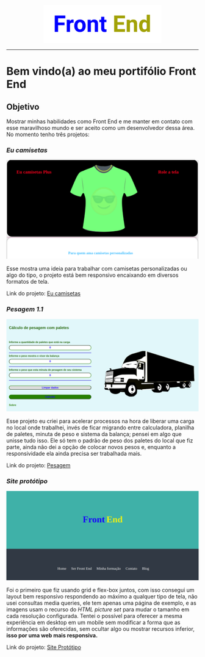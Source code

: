 <p align="center">
  <img src="https://github.com/KelvinLopes/portifolio/blob/master/imgs/frontendtext.png">
</p>

***
# Bem vindo(a) ao meu portifólio Front End

## Objetivo

Mostrar minhas habilidades como Front End e me manter em contato com esse maravilhoso mundo e ser aceito como um desenvolvedor dessa área. No  momento tenho três projetos: 

### **_Eu camisetas_**

![Tela do projeto eu camisetas](https://github.com/KelvinLopes/portifolio/blob/master/imgs/Projeto-eu-camisetas.png)

 Esse mostra uma ideia para trabalhar com camisetas personalizadas ou algo do tipo, o projeto está bem responsivo encaixando em  diversos formatos de tela.
 
Link do projeto: <a href = "https://eu-camisetas.kelvinlopes.repl.co/" target="_blank">Eu camisetas</a>


### **_Pesagem 1.1_**

![Tela do projeto Pesagem](https://github.com/KelvinLopes/portifolio/blob/master/imgs/Projeto-pesagem.png)

Esse projeto eu criei para acelerar processos na hora de liberar uma carga no local onde trabalhei, invés de ficar migrando entre calculadora, planilha de paletes, minuta de peso e sistema da balança; pensei em algo que unisse tudo isso. Ele só tem o padrão de peso dos paletes do local que fiz parte, ainda não dei a opção de colocar novos pesos e, enquanto a responsividade ela ainda precisa ser trabalhada mais.

Link do projeto: <a href = "https://pesagem.kelvinlopes.repl.co/" target="_blank">Pesagem</a>


### **_Site protótipo_** 

![Tela do projeto Site prototipo](https://github.com/KelvinLopes/portifolio/blob/master/imgs/Projeto-site-prototipo.png)

Foi o primeiro que fiz usando grid e flex-box juntos, com isso consegui um layout bem responsivo respondendo ao máximo a qualquer tipo de tela, não usei consultas media queries, ele tem apenas uma página de exemplo, e as imagens usam o recurso do _HTML picture set_ para mudar o tamanho em cada resolução configurada. Tentei o possível para oferecer a mesma experiência em desktop em um mobile sem modificar a forma que as informações são oferecidas, sem ocultar algo ou mostrar recursos inferior, **isso por uma web mais responsiva.**

Link do projeto: <a href = "https://site-prototipo.kelvinlopes.repl.co/" target="_blank">Site Protótipo</a>


